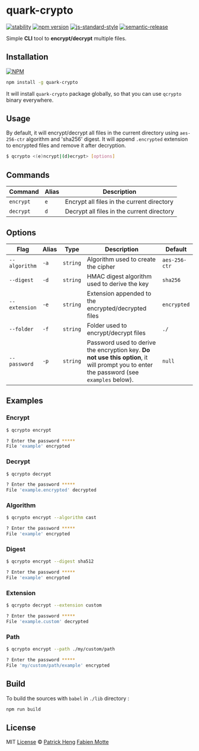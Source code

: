 # quark-crypto

[![stability][stability-image]][stability-url]
[![npm version][npm-image]][npm-url]
[![js-standard-style][standard-image]][standard-url]
[![semantic-release][semantic-release-image]][semantic-release-url]

Simple **CLI** tool to **encrypt/decrypt** multiple files.

## Installation

[![NPM](https://nodei.co/npm/quark-crypto.png)](https://www.npmjs.com/package/quark-crypto)

```sh
npm install -g quark-crypto
```

It will install `quark-crypto` package globally, so that you can use `qcrypto` binary everywhere.

## Usage

By default, it will encrypt/decrypt all files in the current directory using `aes-256-ctr` algorithm and 'sha256' digest.
It will append `.encrypted` extension to encrypted files and remove it after decryption.

```sh
$ qcrypto <(e)ncrypt|(d)ecrypt> [options]
```

## Commands

| Command   | Alias | Description                                |
| --------- | ----- | ------------------------------------------ |
| `encrypt` | `e`   | Encrypt all files in the current directory |
| `decrypt` | `d`   | Decrypt all files in the current directory |

## Options

| Flag          | Alias | Type     | Description                                                                                                                              | Default       |
| ------------- | ----- | -------- | ---------------------------------------------------------------------------------------------------------------------------------------- | ------------- |
| `--algorithm` | `-a`  | `string` | Algorithm used to create the cipher                                                                                                      | `aes-256-ctr` |
| `--digest`    | `-d`  | `string` | HMAC digest algorithm used to derive the key                                                                                             | `sha256`      |
| `--extension` | `-e`  | `string` | Extension appended to the encrypted/decrypted files                                                                                      | `encrypted`   |
| `--folder`    | `-f`  | `string` | Folder used to encrypt/decrypt files                                                                                                     | `./`          |
| `--password`  | `-p`  | `string` | Password used to derive the encryption key. **Do not use this option**, it will prompt you to enter the password (see `examples` below). | `null`        |

## Examples

### Encrypt

```sh
$ qcrypto encrypt

? Enter the password *****
File 'example' encrypted
```

### Decrypt

```sh
$ qcrypto decrypt

? Enter the password *****
File 'example.encrypted' decrypted
```

### Algorithm

```sh
$ qcrypto encrypt --algorithm cast

? Enter the password *****
File 'example' encrypted
```

### Digest

```sh
$ qcrypto encrypt --digest sha512

? Enter the password *****
File 'example' encrypted
```

### Extension

```sh
$ qcrypto decrypt --extension custom

? Enter the password *****
File 'example.custom' decrypted
```

### Path

```sh
$ qcrypto encrypt --path ./my/custom/path

? Enter the password *****
File 'my/custom/path/example' encrypted
```

## Build

To build the sources with `babel` in `./lib` directory :

```sh
npm run build
```

## License

MIT [License](LICENSE.md) © [Patrick Heng](http://hengpatrick.fr/) [Fabien Motte](http://fabienmotte.com/) 

[stability-image]: https://img.shields.io/badge/stability-stable-brightgreen.svg?style=flat-square
[stability-url]: https://nodejs.org/api/documentation.html#documentation_stability_index
[npm-image]: https://img.shields.io/npm/v/quark-crypto.svg?style=flat-square
[npm-url]: https://npmjs.org/package/quark-crypto
[standard-image]: https://img.shields.io/badge/code%20style-standard-brightgreen.svg?style=flat-square
[standard-url]: https://github.com/feross/standard
[semantic-release-image]: https://img.shields.io/badge/%20%20%F0%9F%93%A6%F0%9F%9A%80-semantic--release-e10079.svg?style=flat-square
[semantic-release-url]: https://github.com/semantic-release/semantic-release

